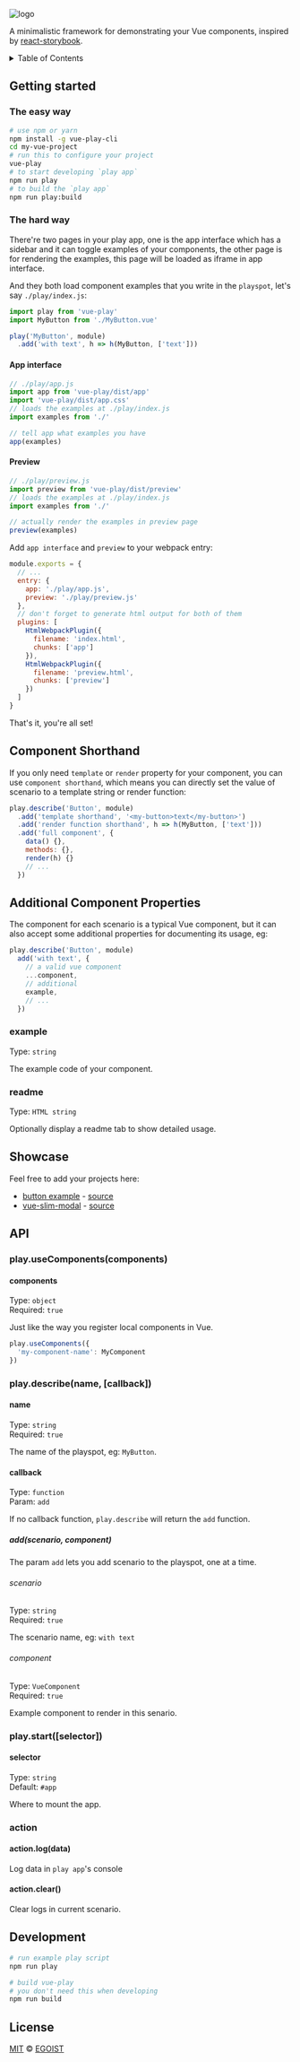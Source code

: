 ![logo](./media/logo.png)

A minimalistic framework for demonstrating your Vue components, inspired by [react-storybook](https://github.com/kadirahq/react-storybook).

<details><summary>Table of Contents</summary>

<!-- toc -->

- [Getting started](#getting-started)
  * [The easy way](#the-easy-way)
  * [The hard way](#the-hard-way)
    + [App interface](#app-interface)
    + [Preview](#preview)
- [Component Shorthand](#component-shorthand)
- [Additional Component Properties](#additional-component-properties)
  * [example](#example)
  * [readme](#readme)
- [Showcase](#showcase)
- [API](#api)
  * [play.useComponents(components)](#playusecomponentscomponents)
    + [components](#components)
  * [play.describe(name, [callback])](#playdescribename-callback)
    + [name](#name)
    + [callback](#callback)
      - [add(scenario, component)](#addscenario-component)
        * [scenario](#scenario)
        * [component](#component)
  * [play.start([selector])](#playstartselector)
    + [selector](#selector)
  * [action](#action)
    + [action.log(data)](#actionlogdata)
    + [action.clear()](#actionclear)
- [Development](#development)
- [License](#license)

<!-- tocstop -->

</details>

## Getting started

### The easy way

```bash
# use npm or yarn
npm install -g vue-play-cli
cd my-vue-project
# run this to configure your project
vue-play
# to start developing `play app`
npm run play
# to build the `play app`
npm run play:build
```

### The hard way

There're two pages in your play app, one is the app interface which has a sidebar and it can toggle examples of your components, the other page is for rendering the examples, this page will be loaded as iframe in app interface.

And they both load component examples that you write in the `playspot`, let's say `./play/index.js`:

```js
import play from 'vue-play'
import MyButton from './MyButton.vue'

play('MyButton', module)
  .add('with text', h => h(MyButton, ['text']))
```

#### App interface

```js
// ./play/app.js
import app from 'vue-play/dist/app'
import 'vue-play/dist/app.css'
// loads the examples at ./play/index.js
import examples from './'

// tell app what examples you have
app(examples)
```

#### Preview

```js
// ./play/preview.js
import preview from 'vue-play/dist/preview'
// loads the examples at ./play/index.js
import examples from './'

// actually render the examples in preview page
preview(examples)
```

Add `app interface` and `preview` to your webpack entry:

```js
module.exports = {
  // ...
  entry: {
    app: './play/app.js',
    preview: './play/preview.js'
  },
  // don't forget to generate html output for both of them
  plugins: [
    HtmlWebpackPlugin({
      filename: 'index.html',
      chunks: ['app']
    }),
    HtmlWebpackPlugin({
      filename: 'preview.html',
      chunks: ['preview']
    })
  ]
}
```

That's it, you're all set!

## Component Shorthand

If you only need `template` or `render` property for your component, you can use `component shorthand`, which means you can directly set the value of scenario to a template string or render function:

```js
play.describe('Button', module)
  .add('template shorthand', '<my-button>text</my-button>')
  .add('render function shorthand', h => h(MyButton, ['text']))
  .add('full component', {
    data() {},
    methods: {},
    render(h) {}
    // ...
  })
```

## Additional Component Properties

The component for each scenario is a typical Vue component, but it can also accept some additional properties for documenting its usage, eg:

```js
play.describe('Button', module)
  add('with text', {
    // a valid vue component
    ...component,
    // additional
    example,
    // ...
  })
```

### example

Type: `string`

The example code of your component.

### readme

Type: `HTML string`

Optionally display a readme tab to show detailed usage.

## Showcase

Feel free to add your projects here:

- [button example](http://vue-play-button.surge.sh/#/) - [source](https://github.com/vue-play/vue-play/tree/master/play)
- [vue-slim-modal](https://egoistian.com/vue-slim-modal/#/) - [source](https://github.com/egoist/vue-slim-modal/tree/master/playspot)

## API

### play.useComponents(components)

#### components

Type: `object`<br>
Required: `true`

Just like the way you register local components in Vue.

```js
play.useComponents({
  'my-component-name': MyComponent
})
```

### play.describe(name, [callback])

#### name

Type: `string`<br>
Required: `true`

The name of the playspot, eg: `MyButton`.

#### callback

Type: `function`<br>
Param: `add`

If no callback function, `play.describe` will return the `add` function.

##### add(scenario, component)

The param `add` lets you add scenario to the playspot, one at a time.

###### scenario

Type: `string`<br>
Required: `true`

The scenario name, eg: `with text`

###### component

Type: `VueComponent`<br>
Required: `true`

Example component to render in this senario.

### play.start([selector])

#### selector

Type: `string`<br>
Default: `#app`

Where to mount the app.

### action

#### action.log(data)

Log data in `play app`'s console

#### action.clear()

Clear logs in current scenario.

## Development

```bash
# run example play script
npm run play

# build vue-play
# you don't need this when developing
npm run build
```

## License

[MIT](https://egoist.mit-license.org) &copy; [EGOIST](https://github.com/egoist)
